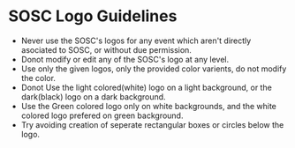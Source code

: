 # SOSC Logo Guidelines

- Never use the SOSC's logos for any event which aren't directly asociated to SOSC, or without due permission.
- Donot modify or edit any of the SOSC's logo at any level.
- Use only the given logos, only the provided color varients, do not modify the color.
- Donot Use the light colored(white) logo on a light background, or the dark(black) logo on a dark background.
- Use the Green colored logo only on white backgrounds, and the white colored logo prefered on green background.
- Try avoiding creation of seperate rectangular boxes or circles below the logo.